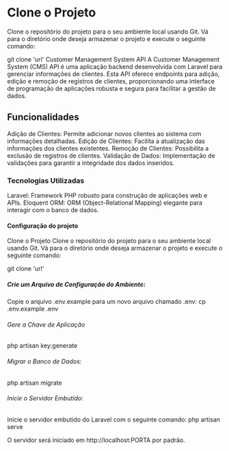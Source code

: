 # Clone o Projeto
Clone o repositório do projeto para o seu ambiente local usando Git. Vá para o diretório onde deseja armazenar o projeto e execute o seguinte comando:

git clone 'url'
Customer Management System API
A Customer Management System (CMS) API é uma aplicação backend desenvolvida com Laravel para gerenciar informações de clientes. Esta API oferece endpoints para adição, edição e remoção de registros de clientes, proporcionando uma interface de programação de aplicações robusta e segura para facilitar a gestão de dados.

## Funcionalidades
Adição de Clientes: Permite adicionar novos clientes ao sistema com informações detalhadas.
Edição de Clientes: Facilita a atualização das informações dos clientes existentes.
Remoção de Clientes: Possibilita a exclusão de registros de clientes.
Validação de Dados: Implementação de validações para garantir a integridade dos dados inseridos.

### Tecnologias Utilizadas
Laravel: Framework PHP robusto para construção de aplicações web e APIs.
Eloquent ORM: ORM (Object-Relational Mapping) elegante para interagir com o banco de dados.

#### Configuração do projeto
Clone o Projeto
Clone o repositório do projeto para o seu ambiente local usando Git. Vá para o diretório onde deseja armazenar o projeto e execute o seguinte comando:

git clone 'url'


##### Crie um Arquivo de Configuração do Ambiente:
Copie o arquivo .env.example para um novo arquivo chamado .env:
cp .env.example .env

###### Gere a Chave de Aplicação
php artisan key:generate


###### Migrar o Banco de Dados:
php artisan migrate


###### Inicie o Servidor Embutido:
Inicie o servidor embutido do Laravel com o seguinte comando:
php artisan serve

O servidor será iniciado em http://localhost:PORTA por padrão.
